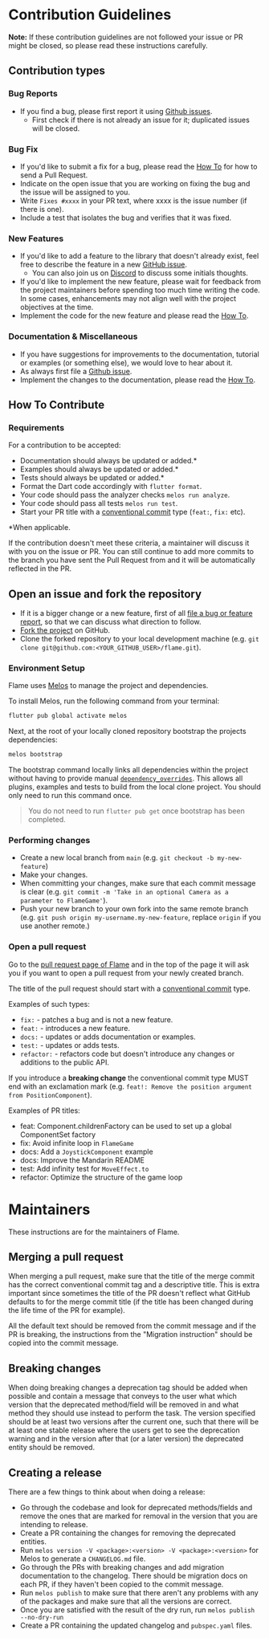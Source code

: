 # Contribution Guidelines

**Note:** If these contribution guidelines are not followed your issue or PR might be closed, so
please read these instructions carefully.


## Contribution types

### Bug Reports
 - If you find a bug, please first report it using [Github issues].
   - First check if there is not already an issue for it; duplicated issues will be closed.


### Bug Fix
 - If you'd like to submit a fix for a bug, please read the [How To](#how-to-contribute) for how to
   send a Pull Request.
 - Indicate on the open issue that you are working on fixing the bug and the issue will be assigned
   to you.
 - Write `Fixes #xxxx` in your PR text, where xxxx is the issue number (if there is one).
 - Include a test that isolates the bug and verifies that it was fixed.


### New Features
 - If you'd like to add a feature to the library that doesn't already exist, feel free to describe
   the feature in a new [GitHub issue].
   - You can also join us on [Discord] to discuss some initials
   thoughts.
 - If you'd like to implement the new feature, please wait for feedback from the project maintainers
   before spending too much time writing the code. In some cases, enhancements may not align well
   with the project objectives at the time.
 - Implement the code for the new feature and please read the [How To](#how-to-contribute).


### Documentation & Miscellaneous
 - If you have suggestions for improvements to the documentation, tutorial or examples (or something
   else), we would love to hear about it.
 - As always first file a [Github issue].
 - Implement the changes to the documentation, please read the [How To](#how-to-contribute).


## How To Contribute

### Requirements
For a contribution to be accepted:

- Documentation should always be updated or added.*
- Examples should always be updated or added.*
- Tests should always be updated or added.*
- Format the Dart code accordingly with `flutter format`.
- Your code should pass the analyzer checks `melos run analyze`.
- Your code should pass all tests `melos run test`.
- Start your PR title with a [conventional commit] type
  (`feat:`, `fix:` etc).

*When applicable.

If the contribution doesn't meet these criteria, a maintainer will discuss it with you on the issue
or PR. You can still continue to add more commits to the branch you have sent the Pull Request from
and it will be automatically reflected in the PR.


## Open an issue and fork the repository
 - If it is a bigger change or a new feature, first of all
   [file a bug or feature report][GitHub issues], so that we can discuss what direction to follow.
 - [Fork the project][fork guide] on GitHub.
 - Clone the forked repository to your local development machine
   (e.g. `git clone git@github.com:<YOUR_GITHUB_USER>/flame.git`).


### Environment Setup
Flame uses [Melos] to manage the project and dependencies.

To install Melos, run the following command from your terminal:

```bash
flutter pub global activate melos
```

Next, at the root of your locally cloned repository bootstrap the projects dependencies:

```bash
melos bootstrap
```

The bootstrap command locally links all dependencies within the project without having to
provide manual [`dependency_overrides`][pubspec doc]. This allows all
plugins, examples and tests to build from the local clone project. You should only need to run this
command once.

> You do not need to run `flutter pub get` once bootstrap has been completed.


### Performing changes
 - Create a new local branch from `main` (e.g. `git checkout -b my-new-feature`)
 - Make your changes.
 - When committing your changes, make sure that each commit message is clear
 (e.g. `git commit -m 'Take in an optional Camera as a parameter to FlameGame'`).
 - Push your new branch to your own fork into the same remote branch
 (e.g. `git push origin my-username.my-new-feature`, replace `origin` if you use another remote.)


### Open a pull request
Go to the [pull request page of Flame][PRs] and in the top
of the page it will ask you if you want to open a pull request from your newly created branch.

The title of the pull request should start with a [conventional commit] type.

Examples of such types:
 - `fix:` - patches a bug and is not a new feature.
 - `feat:` - introduces a new feature.
 - `docs:` - updates or adds documentation or examples.
 - `test:` - updates or adds tests.
 - `refactor:` - refactors code but doesn't introduce any changes or additions to the public API.

If you introduce a **breaking change** the conventional commit type MUST end with an exclamation
mark (e.g. `feat!: Remove the position argument from PositionComponent`).

Examples of PR titles:
 - feat: Component.childrenFactory can be used to set up a global ComponentSet factory
 - fix: Avoid infinite loop in `FlameGame`
 - docs: Add a `JoystickComponent` example
 - docs: Improve the Mandarin README
 - test: Add infinity test for `MoveEffect.to`
 - refactor: Optimize the structure of the game loop


# Maintainers

These instructions are for the maintainers of Flame.

## Merging a pull request

When merging a pull request, make sure that the title of the merge commit has the correct
conventional commit tag and a descriptive title. This is extra important since sometimes the title
of the PR doesn't reflect what GitHub defaults to for the merge commit title (if the title has been
changed during the life time of the PR for example).

All the default text should be removed from the commit message and if the PR is breaking, the
instructions from the "Migration instruction" should be copied into the commit message.


## Breaking changes

When doing breaking changes a deprecation tag should be added when possible and contain a message
that conveys to the user what which version that the deprecated method/field will be removed in and 
what method they should use instead to perform the task. The version specified should be at least
two versions after the current one, such that there will be at least one stable release where the
users get to see the deprecation warning and in the version after that (or a later version) the
deprecated entity should be removed.


## Creating a release

There are a few things to think about when doing a release:
 
 - Go through the codebase and look for deprecated methods/fields and remove the ones that are
   marked for removal in the version that you are intending to release.
 - Create a PR containing the changes for removing the deprecated entities.
 - Run `melos version -V <package>:<version> -V <package>:<version>` for Melos to generate a
   `CHANGELOG.md` file.
 - Go through the PRs with breaking changes and add migration documentation to the changelog.
   There should be migration docs on each PR, if they haven't been copied to the commit message.
 - Run `melos publish` to make sure that there aren't any problems with any of the packages and make
   sure that all the versions are correct.
 - Once you are satisfied with the result of the dry run, run `melos publish --no-dry-run`
 - Create a PR containing the updated changelog and `pubspec.yaml` files.
   

[GitHub issue]: https://github.com/flame-engine/flame/issues/new
[GitHub issues]: https://github.com/flame-engine/flame/issues/new
[PRs]: https://github.com/flame-engine/flame/pulls
[fork guide]: https://guides.github.com/activities/forking/#fork
[Discord]: https://discord.gg/pxrBmy4
[Melos]: https://github.com/invertase/melos
[pubspec doc]: https://dart.dev/tools/pub/pubspec
[conventional commit]: https://www.conventionalcommits.org
